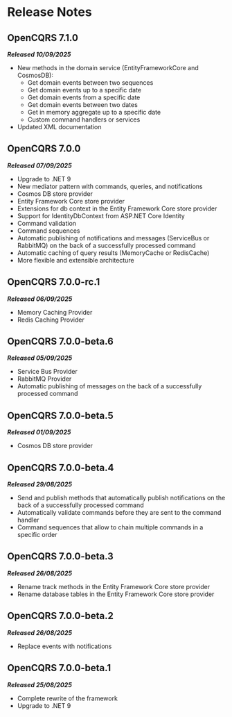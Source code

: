 # Release Notes

## OpenCQRS 7.1.0
_**Released 10/09/2025**_
- New methods in the domain service (EntityFrameworkCore and CosmosDB):
  - Get domain events between two sequences
  - Get domain events up to a specific date
  - Get domain events from a specific date
  - Get domain events between two dates
  - Get in memory aggregate up to a specific date
  - Custom command handlers or services
- Updated XML documentation

## OpenCQRS 7.0.0
_**Released 07/09/2025**_
- Upgrade to .NET 9
- New mediator pattern with commands, queries, and notifications
- Cosmos DB store provider
- Entity Framework Core store provider
- Extensions for db context in the Entity Framework Core store provider
- Support for IdentityDbContext from ASP.NET Core Identity
- Command validation
- Command sequences
- Automatic publishing of notifications and messages (ServiceBus or RabbitMQ) on the back of a successfully processed command
- Automatic caching of query results (MemoryCache or RedisCache)
- More flexible and extensible architecture

## OpenCQRS 7.0.0-rc.1
_**Released 06/09/2025**_
- Memory Caching Provider
- Redis Caching Provider

## OpenCQRS 7.0.0-beta.6
_**Released 05/09/2025**_
- Service Bus Provider
- RabbitMQ Provider
- Automatic publishing of messages on the back of a successfully processed command

## OpenCQRS 7.0.0-beta.5
_**Released 01/09/2025**_
- Cosmos DB store provider

## OpenCQRS 7.0.0-beta.4
_**Released 29/08/2025**_
- Send and publish methods that automatically publish notifications on the back of a successfully processed command
- Automatically validate commands before they are sent to the command handler
- Command sequences that allow to chain multiple commands in a specific order

## OpenCQRS 7.0.0-beta.3
_**Released 26/08/2025**_
- Rename track methods in the Entity Framework Core store provider
- Rename database tables in the Entity Framework Core store provider

## OpenCQRS 7.0.0-beta.2
_**Released 26/08/2025**_
- Replace events with notifications

## OpenCQRS 7.0.0-beta.1 
_**Released 25/08/2025**_
- Complete rewrite of the framework
- Upgrade to .NET 9
